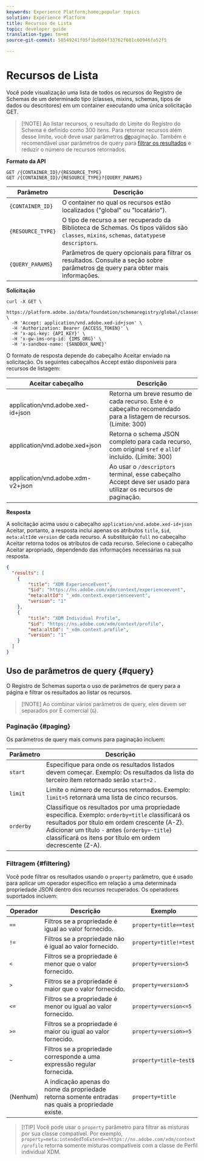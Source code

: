 ```yaml
---
keywords: Experience Platform;home;popular topics
solution: Experience Platform
title: Recursos de Lista
topic: developer guide
translation-type: tm+mt
source-git-commit: 58549241f05f1bd604f33762f681c60946fa52f5

---
```



# Recursos de Lista

Você pode visualização uma lista de todos os recursos do Registro de Schemas de um determinado tipo (classes, mixins, schemas, tipos de dados ou descritores) em um container executando uma única solicitação GET.

>[!NOTE] Ao listar recursos, o resultado do Limite do Registro do Schema é definido como 300 itens. Para retornar recursos além desse limite, você deve usar parâmetros [de](#paging)paginação. Também é recomendável usar parâmetros de query para [filtrar os resultados](#filtering) e reduzir o número de recursos retornados.

**Formato da API**

```http
GET /{CONTAINER_ID}/{RESOURCE_TYPE}
GET /{CONTAINER_ID}/{RESOURCE_TYPE}?{QUERY_PARAMS}
```

| Parâmetro | Descrição |
| --- | --- |
| `{CONTAINER_ID}` | O container no qual os recursos estão localizados (&quot;global&quot; ou &quot;locatário&quot;). |
| `{RESOURCE_TYPE}` | O tipo de recurso a ser recuperado da Biblioteca de Schemas. Os tipos válidos são `classes`, `mixins`, `schemas`, `datatypes`e `descriptors`. |
| `{QUERY_PARAMS`} | Parâmetros de query opcionais para filtrar os resultados. Consulte a seção sobre parâmetros [de](#query) query para obter mais informações. |

**Solicitação**

```SHELL
curl -X GET \
  https://platform.adobe.io/data/foundation/schemaregistry/global/classes&limit=2 \
  -H 'Accept: application/vnd.adobe.xed-id+json' \
  -H 'Authorization: Bearer {ACCESS_TOKEN}' \
  -H 'x-api-key: {API_KEY}' \
  -H 'x-gw-ims-org-id: {IMS_ORG}' \
  -H 'x-sandbox-name: {SANDBOX_NAME}'
```

O formato de resposta depende do cabeçalho Aceitar enviado na solicitação. Os seguintes cabeçalhos Accept estão disponíveis para recursos de listagem:

| Aceitar cabeçalho | Descrição |
| ------- | ------------ |
| application/vnd.adobe.xed-id+json | Retorna um breve resumo de cada recurso. Este é o cabeçalho recomendado para a listagem de recursos. (Limite: 300) |
| application/vnd.adobe.xed+json | Retorna o schema JSON completo para cada recurso, com original `$ref` e `allOf` incluído. (Limite: 300) |
| application/vnd.adobe.xdm-v2+json | Ao usar o `/descriptors` terminal, esse cabeçalho Accept deve ser usado para utilizar os recursos de paginação. |

**Resposta**

A solicitação acima usou o cabeçalho `application/vnd.adobe.xed-id+json` Aceitar, portanto, a resposta inclui apenas os atributos `title`, `$id`, `meta:altId`e `version` de cada recurso. A substituição `full` no cabeçalho Aceitar retorna todos os atributos de cada recurso. Selecione o cabeçalho Aceitar apropriado, dependendo das informações necessárias na sua resposta.

```JSON
{
  "results": [
    {
        "title": "XDM ExperienceEvent",
        "$id": "https://ns.adobe.com/xdm/context/experienceevent",
        "meta:altId": "_xdm.context.experienceevent",
        "version": "1"
    },
    {
        "title": "XDM Individual Profile",
        "$id": "https://ns.adobe.com/xdm/context/profile",
        "meta:altId": "_xdm.context.profile",
        "version": "1"
    }
  ]
}
```

## Uso de parâmetros de query {#query}

O Registro de Schemas suporta o uso de parâmetros de query para a página e filtrar os resultados ao listar os recursos.

>[!NOTE] Ao combinar vários parâmetros de query, eles devem ser separados por E comercial (`&`).

### Paginação {#paging}

Os parâmetros de query mais comuns para paginação incluem:

| Parâmetro | Descrição |
| --- | --- |
| `start` | Especifique para onde os resultados listados devem começar. Exemplo: Os resultados da lista do terceiro item retornado serão `start=2` . |
| `limit` | Limite o número de recursos retornados. Exemplo: `limit=5` retornará uma lista de cinco recursos. |
| `orderby` | Classifique os resultados por uma propriedade específica. Exemplo: `orderby=title` classificará os resultados por título em ordem crescente (A-Z). Adicionar um título `-` antes (`orderby=-title`) classificará os itens por título em ordem decrescente (Z-A). |

### Filtragem {#filtering}

Você pode filtrar os resultados usando o `property` parâmetro, que é usado para aplicar um operador específico em relação a uma determinada propriedade JSON dentro dos recursos recuperados. Os operadores suportados incluem:

| Operador | Descrição | Exemplo |
| --- | --- | --- |
| `==` | Filtros se a propriedade é igual ao valor fornecido. | `property=title==test` |
| `!=` | Filtros se a propriedade não é igual ao valor fornecido. | `property=title!=test` |
| `<` | Filtros se a propriedade é menor que o valor fornecido. | `property=version<5` |
| `>` | Filtros se a propriedade é maior que o valor fornecido. | `property=version>5` |
| `<=` | Filtros se a propriedade é menor ou igual ao valor fornecido. | `property=version<=5` |
| `>=` | Filtros se a propriedade é maior ou igual ao valor fornecido. | `property=version>=5` |
| `~` | Filtros se a propriedade corresponde a uma expressão regular fornecida. | `property=title~test$` |
| (Nenhum) | A indicação apenas do nome da propriedade retorna somente entradas nas quais a propriedade existe. | `property=title` |

>[!TIP] Você pode usar o `property` parâmetro para filtrar as misturas por sua classe compatível. Por exemplo, `property=meta:intendedToExtend==https://ns.adobe.com/xdm/context/profile` retorna somente misturas compatíveis com a classe de Perfil individual XDM.
